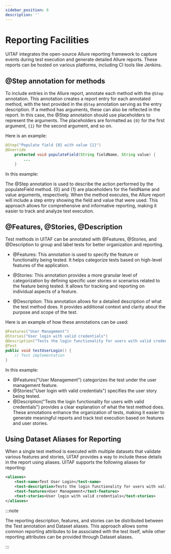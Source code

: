 ```yaml
---
sidebar_position: 6
description: ''
---
```


# Reporting Facilities

UITAF integrates the open-source Allure reporting framework to capture events during test execution and generate detailed Allure reports. These reports can be hosted on various platforms, including CI tools like Jenkins.

## @Step annotation for methods

To include entries in the Allure report, annotate each method with the `@Step` annotation. This annotation creates a report entry for each annotated method, with the text provided in the `@Step` annotation serving as the entry description. If a method has arguments, these can also be reflected in the report. In this case, the @Step annotation should use placeholders to represent the arguments. The placeholders are formatted as `{0}` for the first argument, `{1}` for the second argument, and so on.

Here is an example:

```java
@Step("Populate field {0} with value {1}")
@Override
    protected void populateField(String fieldName, String value) {
        ...
    }
```

In this example:

The @Step annotation is used to describe the action performed by the populateField method.
{0} and {1} are placeholders for the fieldName and value arguments, respectively.
When the method executes, the Allure report will include a step entry showing the field and value that were used.
This approach allows for comprehensive and informative reporting, making it easier to track and analyze test execution.

## @Features, @Stories, @Description

Test methods in UITAF can be annotated with @Features, @Stories, and @Description to group and label tests for better organization and reporting.

- @Features: This annotation is used to specify the feature or functionality being tested. It helps categorize tests based on high-level features of the application.

- @Stories: This annotation provides a more granular level of categorization by defining specific user stories or scenarios related to the feature being tested. It allows for tracking and reporting on individual aspects of a feature.

- @Description: This annotation allows for a detailed description of what the test method does. It provides additional context and clarity about the purpose and scope of the test.

Here is an example of how these annotations can be used:

```java
@Features("User Management")
@Stories("User login with valid credentials")
@Description("Tests the login functionality for users with valid credentials")
@Test
public void testUserLogin() {
    // Test implementation
}
```

In this example:

- @Features("User Management") categorizes the test under the user management feature.
- @Stories("User login with valid credentials") specifies the user story being tested.
- @Description("Tests the login functionality for users with valid credentials") provides a clear explanation of what the test method does.
These annotations enhance the organization of tests, making it easier to generate meaningful reports and track test execution based on features and user stories.

## Using Dataset Aliases for Reporting

When a single test method is executed with multiple datasets that validate various features and stories, UITAF provides a way to include these details in the report using aliases. UITAF supports the following aliases for reporting:

```xml
<aliases>
    <test-name>Test User Login</test-name>
    <test-description>Tests the login functionality for users with valid credentials</test-description>
    <test-features>User Management</test-features>
    <test-stories>User login with valid credentials</test-stories>
</aliases>
```

:::note

The reporting description, features, and stories can be distributed between the Test annotation and Dataset aliases. This approach allows some common reporting attributes to be associated with the test itself, while other reporting attributes can be provided through Dataset aliases.

:::
